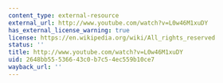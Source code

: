 ```yaml
---
content_type: external-resource
external_url: http://www.youtube.com/watch?v=L0w46M1xuDY
has_external_license_warning: true
license: https://en.wikipedia.org/wiki/All_rights_reserved
status: ''
title: http://www.youtube.com/watch?v=L0w46M1xuDY
uid: 2648bb55-5366-43c0-b7c5-4ec559b10ce7
wayback_url: ''
---
```


